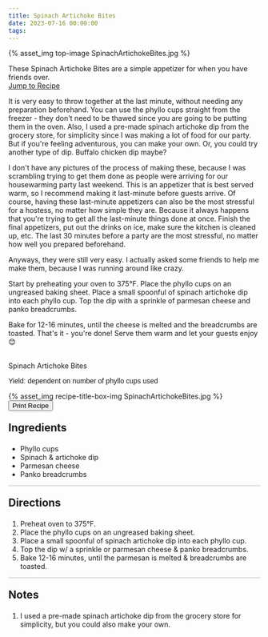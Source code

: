 ```yaml
---
title: Spinach Artichoke Bites
date: 2023-07-16 00:00:00
tags:
---
```


{% asset_img top-image SpinachArtichokeBites.jpg %}
<div class="post-body">
These Spinach Artichoke Bites are a simple appetizer for when you have friends over.

<br>
<!--more-->

<a class="jump-to-recipe-btn" href="#recipejump"> 
    Jump to Recipe
</a>

It is very easy to throw together at the last minute, without needing any preparation beforehand. You can use the phyllo cups straight from the freezer - they don't need to be thawed since you are going to be putting them in the oven. Also, I used a pre-made spinach artichoke dip from the grocery store, for simplicity since I was making a lot of food for our party. But if you're feeling adventurous, you can make your own. Or, you could try another type of dip. Buffalo chicken dip maybe? 

I don't have any pictures of the process of making these, because I was scrambling trying to get them done as people were arriving for our housewarming party last weekend. This is an appetizer that is best served warm, so I recommend making it last-minute before guests arrive. Of course, having these last-minute appetizers can also be the most stressful for a hostess, no matter how simple they are. Because it always happens that you're trying to get all the last-minute things done at once. Finish the final appetizers, put out the drinks on ice, make sure the kitchen is cleaned up, etc. The last 30 minutes before a party are the most stressful, no matter how well you prepared beforehand. 

Anyways, they were still very easy. I actually asked some friends to help me make them, because I was running around like crazy. 

Start by preheating your oven to 375°F. Place the phyllo cups on an ungreased baking sheet. Place a small spoonful of spinach artichoke dip into each phyllo cup. Top the dip with a sprinkle of parmesan cheese and panko breadcrumbs. 

Bake for 12-16 minutes, until the cheese is melted and the breadcrumbs are toasted. That's it - you're done! Serve them warm and let your guests enjoy 😊 

<br>
</div>

<div id="recipejump"></div>
<div id="recipe">
    <div class="recipe-box">
        <div class="recipe-title-box">
            <div>
                <div class="recipe-title-box-title">
                    <div class="recipe-title-box-header">Spinach Artichoke Bites</div>
                </div>
                <p class="recipe-title-box-title" style="font-family: Arial;">Yield: dependent on number of phyllo cups used</p>
            </div>
            {% asset_img recipe-title-box-img SpinachArtichokeBites.jpg %}
            <button class="print-recipe"
                    type="button"
                    onclick="printDIV('recipe')" >
                Print Recipe
            </button>
        </div>
        <p style="font-size:150%;"><b>Ingredients</b></p>
        <ul class="post-body">
                <li>Phyllo cups</li>
                <li>Spinach & artichoke dip</li>
                <li>Parmesan cheese</li>
                <li>Panko breadcrumbs</li>
        </ul>
        <hr style="height:1px;background-color:rgb(189, 189, 189) ">
        <p style="font-size:150%;"><b>Directions</b></p>
        <ol class="post-body">
            <li>Preheat oven to 375°F.</li>
            <li>Place the phyllo cups on an ungreased baking sheet.</li>
            <li>Place a small spoonful of spinach artichoke dip into each phyllo cup.</li>
            <li>Top the dip w/ a sprinkle or parmesan cheese & panko breadcrumbs.</li>
            <li>Bake 12-16 minutes, until the parmesan is melted & breadcrumbs are toasted.</li>
        </ol> 
        <hr style="height:1px;background-color:rgb(189, 189, 189) ">
        <p style="font-size:150%;"><b>Notes</b></p>
        <ol class="post-body">
            <li>I used a pre-made spinach artichoke dip from the grocery store for simplicity, but you could also make your own.</li>
        </ol>
    </div>
</div>

<br>
